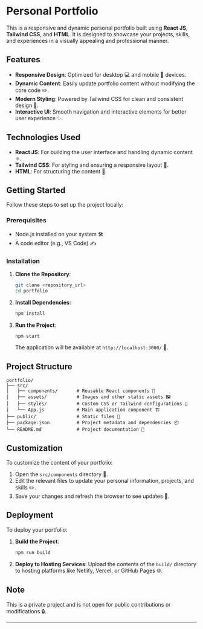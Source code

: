 # Personal Portfolio

This is a responsive and dynamic personal portfolio built using **React JS**, **Tailwind CSS**, and **HTML**. It is designed to showcase your projects, skills, and experiences in a visually appealing and professional manner.

## Features

- **Responsive Design**: Optimized for desktop 💻 and mobile 📱 devices.
- **Dynamic Content**: Easily update portfolio content without modifying the core code ✏️.
- **Modern Styling**: Powered by Tailwind CSS for clean and consistent design 🎨.
- **Interactive UI**: Smooth navigation and interactive elements for better user experience ✨.

## Technologies Used

- **React JS**: For building the user interface and handling dynamic content ⚛️.
- **Tailwind CSS**: For styling and ensuring a responsive layout 💅.
- **HTML**: For structuring the content 📄.

## Getting Started

Follow these steps to set up the project locally:

### Prerequisites

- Node.js installed on your system 🛠️
- A code editor (e.g., VS Code) ✍️

### Installation

1. **Clone the Repository**:
   ```bash
   git clone <repository_url>
   cd portfolio
   ```

2. **Install Dependencies**:
   ```bash
   npm install
   ```

3. **Run the Project**:
   ```bash
   npm start
   ```
   The application will be available at `http://localhost:3000/` 🚀.

## Project Structure

```
portfolio/
├── src/
│   ├── components/       # Reusable React components 🧩
│   ├── assets/           # Images and other static assets 🖼️
│   ├── styles/           # Custom CSS or Tailwind configurations 🎨
│   └── App.js            # Main application component 🏗️
├── public/               # Static files 📂
├── package.json          # Project metadata and dependencies 📦
└── README.md             # Project documentation 📖
```

## Customization

To customize the content of your portfolio:

1. Open the `src/components` directory 📂.
2. Edit the relevant files to update your personal information, projects, and skills ✏️.
3. Save your changes and refresh the browser to see updates 🔄.

## Deployment

To deploy your portfolio:

1. **Build the Project**:
   ```bash
   npm run build
   ```

2. **Deploy to Hosting Services**:
   Upload the contents of the `build/` directory to hosting platforms like Netlify, Vercel, or GitHub Pages 🌐.

## Note

This is a private project and is not open for public contributions or modifications 🔒.

---
